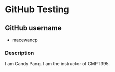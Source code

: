 # GitHub Testing

## GitHub username
- macewancp

### Description
I am Candy Pang.
I am the instructor of CMPT395.

